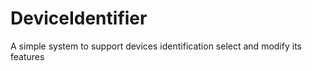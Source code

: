 # DeviceIdentifier

A simple system to support devices identification select and modify its features
